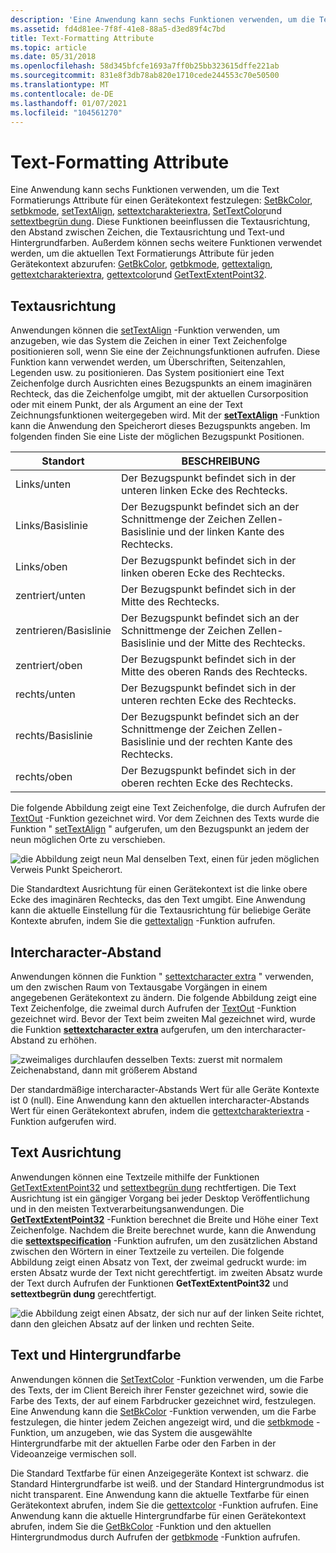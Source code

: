 ```yaml
---
description: 'Eine Anwendung kann sechs Funktionen verwenden, um die Text Formatierungs Attribute für einen Gerätekontext festzulegen: SetBkColor, setbkmode, setTextAlign, settextcharakteriextra, SetTextColor und settextbegrün dung.'
ms.assetid: fd4d81ee-7f8f-41e8-88a5-d3ed89f4c7bd
title: Text-Formatting Attribute
ms.topic: article
ms.date: 05/31/2018
ms.openlocfilehash: 58d345bfcfe1693a7ff0b25bb323615dffe221ab
ms.sourcegitcommit: 831e8f3db78ab820e1710cede244553c70e50500
ms.translationtype: MT
ms.contentlocale: de-DE
ms.lasthandoff: 01/07/2021
ms.locfileid: "104561270"
---
```

# <a name="text-formatting-attributes"></a>Text-Formatting Attribute

Eine Anwendung kann sechs Funktionen verwenden, um die Text Formatierungs Attribute für einen Gerätekontext festzulegen: [SetBkColor](/windows/desktop/api/Wingdi/nf-wingdi-setbkcolor), [setbkmode](/windows/desktop/api/Wingdi/nf-wingdi-setbkmode), [setTextAlign](/windows/desktop/api/Wingdi/nf-wingdi-settextalign), [settextcharakteriextra](/windows/desktop/api/Wingdi/nf-wingdi-settextcharacterextra), [SetTextColor](/windows/desktop/api/Wingdi/nf-wingdi-settextcolor)und [settextbegrün dung](/windows/desktop/api/Wingdi/nf-wingdi-settextjustification). Diese Funktionen beeinflussen die Textausrichtung, den Abstand zwischen Zeichen, die Textausrichtung und Text-und Hintergrundfarben. Außerdem können sechs weitere Funktionen verwendet werden, um die aktuellen Text Formatierungs Attribute für jeden Gerätekontext abzurufen: [GetBkColor](/windows/desktop/api/Wingdi/nf-wingdi-getbkcolor), [getbkmode](/windows/desktop/api/Wingdi/nf-wingdi-getbkmode), [gettextalign](/windows/desktop/api/Wingdi/nf-wingdi-gettextalign), [gettextcharakteriextra](/windows/desktop/api/Wingdi/nf-wingdi-gettextcharacterextra), [gettextcolor](/windows/desktop/api/Wingdi/nf-wingdi-gettextcolor)und [GetTextExtentPoint32](/windows/desktop/api/Wingdi/nf-wingdi-gettextextentpoint32a).

## <a name="text-alignment"></a>Textausrichtung

Anwendungen können die [setTextAlign](/windows/desktop/api/Wingdi/nf-wingdi-settextalign) -Funktion verwenden, um anzugeben, wie das System die Zeichen in einer Text Zeichenfolge positionieren soll, wenn Sie eine der Zeichnungsfunktionen aufrufen. Diese Funktion kann verwendet werden, um Überschriften, Seitenzahlen, Legenden usw. zu positionieren. Das System positioniert eine Text Zeichenfolge durch Ausrichten eines Bezugspunkts an einem imaginären Rechteck, das die Zeichenfolge umgibt, mit der aktuellen Cursorposition oder mit einem Punkt, der als Argument an eine der Text Zeichnungsfunktionen weitergegeben wird. Mit der [**setTextAlign**](/windows/win32/api/wingdi/nf-wingdi-settextalign) -Funktion kann die Anwendung den Speicherort dieses Bezugspunkts angeben. Im folgenden finden Sie eine Liste der möglichen Bezugspunkt Positionen.



| Standort         | BESCHREIBUNG                                                                                                             |
|------------------|-------------------------------------------------------------------------------------------------------------------------|
| Links/unten      | Der Bezugspunkt befindet sich in der unteren linken Ecke des Rechtecks.                                               |
| Links/Basislinie   | Der Bezugspunkt befindet sich an der Schnittmenge der Zeichen Zellen-Basislinie und der linken Kante des Rechtecks.  |
| Links/oben         | Der Bezugspunkt befindet sich in der linken oberen Ecke des Rechtecks.                                                 |
| zentriert/unten    | Der Bezugspunkt befindet sich in der Mitte des Rechtecks.                                            |
| zentrieren/Basislinie | Der Bezugspunkt befindet sich an der Schnittmenge der Zeichen Zellen-Basislinie und der Mitte des Rechtecks.     |
| zentriert/oben       | Der Bezugspunkt befindet sich in der Mitte des oberen Rands des Rechtecks.                                               |
| rechts/unten     | Der Bezugspunkt befindet sich in der unteren rechten Ecke des Rechtecks.                                              |
| rechts/Basislinie  | Der Bezugspunkt befindet sich an der Schnittmenge der Zeichen Zellen-Basislinie und der rechten Kante des Rechtecks. |
| rechts/oben        | Der Bezugspunkt befindet sich in der oberen rechten Ecke des Rechtecks.                                                |



 

Die folgende Abbildung zeigt eine Text Zeichenfolge, die durch Aufrufen der [TextOut](/windows/desktop/api/Wingdi/nf-wingdi-textouta) -Funktion gezeichnet wird. Vor dem Zeichnen des Texts wurde die Funktion " [setTextAlign](/windows/desktop/api/Wingdi/nf-wingdi-settextalign) " aufgerufen, um den Bezugspunkt an jedem der neun möglichen Orte zu verschieben.

![die Abbildung zeigt neun Mal denselben Text, einen für jeden möglichen Verweis Punkt Speicherort.](images/csftx-04.png)

Die Standardtext Ausrichtung für einen Gerätekontext ist die linke obere Ecke des imaginären Rechtecks, das den Text umgibt. Eine Anwendung kann die aktuelle Einstellung für die Textausrichtung für beliebige Geräte Kontexte abrufen, indem Sie die [gettextalign](/windows/desktop/api/Wingdi/nf-wingdi-gettextalign) -Funktion aufrufen.

## <a name="intercharacter-spacing"></a>Intercharacter-Abstand

Anwendungen können die Funktion " [settextcharacter extra](/windows/desktop/api/Wingdi/nf-wingdi-settextcharacterextra) " verwenden, um den zwischen Raum von Textausgabe Vorgängen in einem angegebenen Gerätekontext zu ändern. Die folgende Abbildung zeigt eine Text Zeichenfolge, die zweimal durch Aufrufen der [TextOut](/windows/desktop/api/Wingdi/nf-wingdi-textouta) -Funktion gezeichnet wird. Bevor der Text beim zweiten Mal gezeichnet wird, wurde die Funktion [**settextcharacter extra**](/windows/win32/api/wingdi/nf-wingdi-settextcharacterextra) aufgerufen, um den intercharacter-Abstand zu erhöhen.

![zweimaliges durchlaufen desselben Texts: zuerst mit normalem Zeichenabstand, dann mit größerem Abstand](images/csftx-06.png)

Der standardmäßige intercharacter-Abstands Wert für alle Geräte Kontexte ist 0 (null). Eine Anwendung kann den aktuellen intercharacter-Abstands Wert für einen Gerätekontext abrufen, indem die [gettextcharakteriextra](/windows/desktop/api/Wingdi/nf-wingdi-gettextcharacterextra) -Funktion aufgerufen wird.

## <a name="text-justification"></a>Text Ausrichtung

Anwendungen können eine Textzeile mithilfe der Funktionen [GetTextExtentPoint32](/windows/desktop/api/Wingdi/nf-wingdi-gettextextentpoint32a) und [settextbegrün dung](/windows/desktop/api/Wingdi/nf-wingdi-settextjustification) rechtfertigen. Die Text Ausrichtung ist ein gängiger Vorgang bei jeder Desktop Veröffentlichung und in den meisten Textverarbeitungsanwendungen. Die [**GetTextExtentPoint32**](/windows/win32/api/wingdi/nf-wingdi-gettextextentpoint32a) -Funktion berechnet die Breite und Höhe einer Text Zeichenfolge. Nachdem die Breite berechnet wurde, kann die Anwendung die [**settextspecification**](/windows/win32/api/wingdi/nf-wingdi-settextjustification) -Funktion aufrufen, um den zusätzlichen Abstand zwischen den Wörtern in einer Textzeile zu verteilen. Die folgende Abbildung zeigt einen Absatz von Text, der zweimal gedruckt wurde: im ersten Absatz wurde der Text nicht gerechtfertigt. im zweiten Absatz wurde der Text durch Aufrufen der Funktionen **GetTextExtentPoint32** und **settextbegrün dung** gerechtfertigt.

![die Abbildung zeigt einen Absatz, der sich nur auf der linken Seite richtet, dann den gleichen Absatz auf der linken und rechten Seite.](images/csftx-05.png)

## <a name="text-and-background-color"></a>Text und Hintergrundfarbe

Anwendungen können die [SetTextColor](/windows/desktop/api/Wingdi/nf-wingdi-settextcolor) -Funktion verwenden, um die Farbe des Texts, der im Client Bereich ihrer Fenster gezeichnet wird, sowie die Farbe des Texts, der auf einem Farbdrucker gezeichnet wird, festzulegen. Eine Anwendung kann die [SetBkColor](/windows/desktop/api/Wingdi/nf-wingdi-setbkcolor) -Funktion verwenden, um die Farbe festzulegen, die hinter jedem Zeichen angezeigt wird, und die [setbkmode](/windows/desktop/api/Wingdi/nf-wingdi-setbkmode) -Funktion, um anzugeben, wie das System die ausgewählte Hintergrundfarbe mit der aktuellen Farbe oder den Farben in der Videoanzeige vermischen soll.

Die Standard Textfarbe für einen Anzeigegeräte Kontext ist schwarz. die Standard Hintergrundfarbe ist weiß. und der Standard Hintergrundmodus ist nicht transparent. Eine Anwendung kann die aktuelle Textfarbe für einen Gerätekontext abrufen, indem Sie die [gettextcolor](/windows/desktop/api/Wingdi/nf-wingdi-gettextcolor) -Funktion aufrufen. Eine Anwendung kann die aktuelle Hintergrundfarbe für einen Gerätekontext abrufen, indem Sie die [GetBkColor](/windows/desktop/api/Wingdi/nf-wingdi-getbkcolor) -Funktion und den aktuellen Hintergrundmodus durch Aufrufen der [getbkmode](/windows/desktop/api/Wingdi/nf-wingdi-getbkmode) -Funktion aufrufen.

 

 
